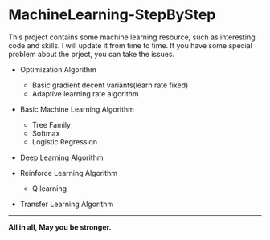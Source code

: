 # MachineLearning-StepByStep


This project contains some machine learning resource, such as interesting code and skills. I will update it from time to time.
If you have some special problem about the prject, you can take the issues.


- Optimization Algorithm
  - Basic gradient decent variants(learn rate fixed)
  - Adaptive learning rate algorithm
  
- Basic Machine Learning Algorithm
  - Tree Family
  - Softmax
  - Logistic Regression
  
- Deep Learning Algorithm

- Reinforce Learning Algorithm
  - Q learning
  
- Transfer Learning Algorithm

---

**All in all, May you be stronger.**
